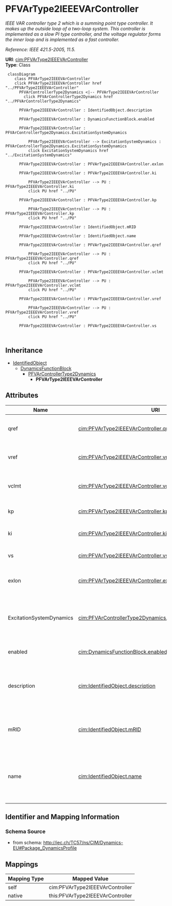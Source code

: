 # PFVArType2IEEEVArController


_IEEE VAR controller type 2 which is a summing point type controller. It makes up the outside loop of a two-loop system. This controller is implemented as a slow PI type controller, and the voltage regulator forms the inner loop and is implemented as a fast controller._

_Reference: IEEE 421.5-2005, 11.5._





**URI**: [cim:PFVArType2IEEEVArController](http://iec.ch/TC57/CIM100#PFVArType2IEEEVArController)<br />
**Type**: Class




```mermaid
 classDiagram
    class PFVArType2IEEEVArController
    click PFVArType2IEEEVArController href "../PFVArType2IEEEVArController"
      PFVArControllerType2Dynamics <|-- PFVArType2IEEEVArController
        click PFVArControllerType2Dynamics href "../PFVArControllerType2Dynamics"
      
      PFVArType2IEEEVArController : IdentifiedObject.description
        
      PFVArType2IEEEVArController : DynamicsFunctionBlock.enabled
        
      PFVArType2IEEEVArController : PFVArControllerType2Dynamics.ExcitationSystemDynamics
        
          PFVArType2IEEEVArController --> ExcitationSystemDynamics : PFVArControllerType2Dynamics.ExcitationSystemDynamics
          click ExcitationSystemDynamics href "../ExcitationSystemDynamics"
        
      PFVArType2IEEEVArController : PFVArType2IEEEVArController.exlon
        
      PFVArType2IEEEVArController : PFVArType2IEEEVArController.ki
        
          PFVArType2IEEEVArController --> PU : PFVArType2IEEEVArController.ki
          click PU href "../PU"
        
      PFVArType2IEEEVArController : PFVArType2IEEEVArController.kp
        
          PFVArType2IEEEVArController --> PU : PFVArType2IEEEVArController.kp
          click PU href "../PU"
        
      PFVArType2IEEEVArController : IdentifiedObject.mRID
        
      PFVArType2IEEEVArController : IdentifiedObject.name
        
      PFVArType2IEEEVArController : PFVArType2IEEEVArController.qref
        
          PFVArType2IEEEVArController --> PU : PFVArType2IEEEVArController.qref
          click PU href "../PU"
        
      PFVArType2IEEEVArController : PFVArType2IEEEVArController.vclmt
        
          PFVArType2IEEEVArController --> PU : PFVArType2IEEEVArController.vclmt
          click PU href "../PU"
        
      PFVArType2IEEEVArController : PFVArType2IEEEVArController.vref
        
          PFVArType2IEEEVArController --> PU : PFVArType2IEEEVArController.vref
          click PU href "../PU"
        
      PFVArType2IEEEVArController : PFVArType2IEEEVArController.vs
        
      
```





## Inheritance
* [IdentifiedObject](IdentifiedObject.md)
    * [DynamicsFunctionBlock](DynamicsFunctionBlock.md)
        * [PFVArControllerType2Dynamics](PFVArControllerType2Dynamics.md)
            * **PFVArType2IEEEVArController**



## Attributes


| Name | URI | Cardinality and Range | Description | Inheritance |
| ---  | --- | --- | --- | --- |
| qref | [cim:PFVArType2IEEEVArController.qref](http://iec.ch/TC57/CIM100#PFVArType2IEEEVArController.qref) | 1 <br />  [PU](PU.md)  | Reactive power reference (<i>Q</i><i><sub>REF</sub></i>) | direct |
| vref | [cim:PFVArType2IEEEVArController.vref](http://iec.ch/TC57/CIM100#PFVArType2IEEEVArController.vref) | 1 <br />  [PU](PU.md)  | Voltage regulator reference (<i>V</i><i><sub>REF</sub></i>) | direct |
| vclmt | [cim:PFVArType2IEEEVArController.vclmt](http://iec.ch/TC57/CIM100#PFVArType2IEEEVArController.vclmt) | 1 <br />  [PU](PU.md)  | Maximum output of the pf controller (<i>V</i><i><sub>CLMT</sub></i>) | direct |
| kp | [cim:PFVArType2IEEEVArController.kp](http://iec.ch/TC57/CIM100#PFVArType2IEEEVArController.kp) | 1 <br />  [PU](PU.md)  | Proportional gain of the pf controller (<i>K</i><i><sub>P</sub></i>) | direct |
| ki | [cim:PFVArType2IEEEVArController.ki](http://iec.ch/TC57/CIM100#PFVArType2IEEEVArController.ki) | 1 <br />  [PU](PU.md)  | Integral gain of the pf controller (<i>K</i><i><sub>I</sub></i>) | direct |
| vs | [cim:PFVArType2IEEEVArController.vs](http://iec.ch/TC57/CIM100#PFVArType2IEEEVArController.vs) | 1 <br />  float  | Generator sensing voltage (<i>V</i><i><sub>S</sub></i>) | direct |
| exlon | [cim:PFVArType2IEEEVArController.exlon](http://iec.ch/TC57/CIM100#PFVArType2IEEEVArController.exlon) | 1 <br />  boolean  | Overexcitation or under excitation flag (<i>EXLON</i>) | direct |
| ExcitationSystemDynamics | [cim:PFVArControllerType2Dynamics.ExcitationSystemDynamics](http://iec.ch/TC57/CIM100#PFVArControllerType2Dynamics.ExcitationSystemDynamics) | 1 <br />  [ExcitationSystemDynamics](ExcitationSystemDynamics.md)  | Excitation system model with which this power factor or VAr controller type 2... | [PFVArControllerType2Dynamics](PFVArControllerType2Dynamics.md) |
| enabled | [cim:DynamicsFunctionBlock.enabled](http://iec.ch/TC57/CIM100#DynamicsFunctionBlock.enabled) | 1 <br />  boolean  | Function block used indicator | [DynamicsFunctionBlock](DynamicsFunctionBlock.md) |
| description | [cim:IdentifiedObject.description](http://iec.ch/TC57/CIM100#IdentifiedObject.description) | 0..1 <br />  string  | The description is a free human readable text describing or naming the object | [IdentifiedObject](IdentifiedObject.md) |
| mRID | [cim:IdentifiedObject.mRID](http://iec.ch/TC57/CIM100#IdentifiedObject.mRID) | 1 <br />  string  | Master resource identifier issued by a model authority | [IdentifiedObject](IdentifiedObject.md) |
| name | [cim:IdentifiedObject.name](http://iec.ch/TC57/CIM100#IdentifiedObject.name) | 0..1 <br />  string  | The name is any free human readable and possibly non unique text naming the o... | [IdentifiedObject](IdentifiedObject.md) |









## Identifier and Mapping Information







### Schema Source


* from schema: http://iec.ch/TC57/ns/CIM/Dynamics-EU#Package_DynamicsProfile





## Mappings

| Mapping Type | Mapped Value |
| ---  | ---  |
| self | cim:PFVArType2IEEEVArController |
| native | this:PFVArType2IEEEVArController |




